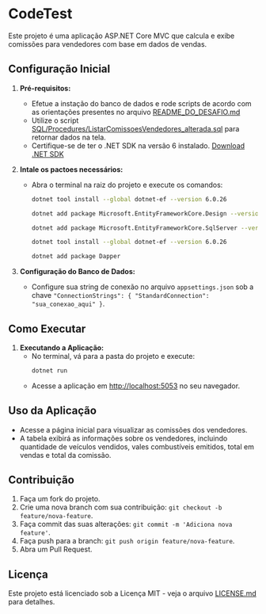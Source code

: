 # CodeTest

Este projeto é uma aplicação ASP.NET Core MVC que calcula e exibe comissões para vendedores com base em dados de vendas.

## Configuração Inicial

1. **Pré-requisitos:**
   - Efetue a instação do banco de dados e rode scripts de acordo com as orientações presentes no arquivo [README_DO_DESAFIO.md](README_DO_DESAFIO.md)
   - Utilize o script [SQL/Procedures/ListarComissoesVendedores_alterada.sql](SQL/Procedures/ListarComissoesVendedores_alterada.sql) para retornar dados na tela.
   - Certifique-se de ter o .NET SDK na versão 6 instalado. [Download .NET SDK](https://dotnet.microsoft.com/download)

2. **Intale os pactoes necessários:**
   - Abra o terminal na raiz do projeto e execute os comandos:
     ```bash
     dotnet tool install --global dotnet-ef --version 6.0.26
	 ```
	 
	 ```bash
	 dotnet add package Microsoft.EntityFrameworkCore.Design --version 6.0.26
     ```
     
     ```bash
     dotnet add package Microsoft.EntityFrameworkCore.SqlServer --version 6.0.26
     ```
     
     ```bash
     dotnet tool install --global dotnet-ef --version 6.0.26
     ```
     
     ```bash
     dotnet add package Dapper
     ```
     
3. **Configuração do Banco de Dados:**
   - Configure sua string de conexão no arquivo `appsettings.json` sob a chave `"ConnectionStrings": {
    "StandardConnection": "sua_conexao_aqui"
  }`.

## Como Executar

1. **Executando a Aplicação:**
   - No terminal, vá para a pasta do projeto e execute:
     ```bash
     dotnet run
     ```
   - Acesse a aplicação em [http://localhost:5053](http://localhost:5053) no seu navegador.

## Uso da Aplicação

- Acesse a página inicial para visualizar as comissões dos vendedores.
- A tabela exibirá as informações sobre os vendedores, incluindo quantidade de veículos vendidos, vales combustíveis emitidos, total em vendas e total da comissão.

## Contribuição

1. Faça um fork do projeto.
2. Crie uma nova branch com sua contribuição: `git checkout -b feature/nova-feature`.
3. Faça commit das suas alterações: `git commit -m 'Adiciona nova feature'`.
4. Faça push para a branch: `git push origin feature/nova-feature`.
5. Abra um Pull Request.

## Licença

Este projeto está licenciado sob a Licença MIT - veja o arquivo [LICENSE.md](LICENSE.md) para detalhes.